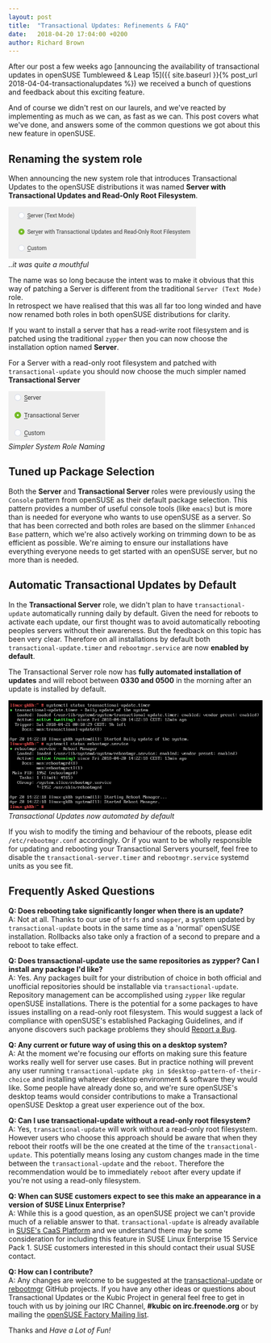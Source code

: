 ```yaml
---
layout: post
title:  "Transactional Updates: Refinements & FAQ"
date:   2018-04-20 17:04:00 +0200
author: Richard Brown
---
```

After our post a few weeks ago [announcing the availability of transactional updates in openSUSE Tumbleweed & Leap 15]({{ site.baseurl }}{% post_url 2018-04-04-transactionalupdates %}) we received a bunch of questions and feedback about this exciting feature.

And of course we didn't rest on our laurels, and we've reacted by implementing as much as we can, as fast as we can. This post covers what we've done, and answers some of the common questions we got about this new feature in openSUSE.

## Renaming the system role

When announcing the new system role that introduces Transactional Updates to the openSUSE distributions it was named **Server with Transactional Updates and Read-Only Root Filesystem**.

![Screenshot](/assets/images/TransactionalRole.png)  
*..it was quite a mouthful*

The name was so long because the intent was to make it obvious that this way of patching a Server is different from the traditional `Server (Text Mode)` role.  
In retrospect we have realised that this was all far too long winded and have now renamed both roles in both openSUSE distributions for clarity.

If you want to install a server that has a read-write root filesystem and is patched using the traditional `zypper` then you can now choose the installation option named **Server**.

For a Server with a read-only root filesystem and patched with `transactional-update` you should now choose the much simpler named **Transactional Server**

![Screenshot](/assets/images/ShorterRoleName.png)  
*Simpler System Role Naming*

## Tuned up Package Selection  

Both the **Server** and **Transactional Server** roles were previously using the `Console` pattern from openSUSE as their default package selection. This pattern provides a number of useful console tools (like `emacs`) but is more than is needed for everyone who wants to use openSUSE as a server. So that has been corrected and both roles are based on the slimmer `Enhanced Base` pattern, which we're also actively working on trimming down to be as efficient as possible. We're aiming to ensure our installations have everything everyone needs to get started with an openSUSE server, but no more than is needed. 
 
## Automatic Transactional Updates by Default

In the **Transactional Server** role, we didn't plan to have `transactional-update` automatically running daily by default. Given the need for reboots to activate each update, our first thought was to avoid automatically rebooting peoples servers without their awareness. But the feedback on this topic has been very clear. Therefore on all installations by default both `transactional-update.timer` and `rebootmgr.service` are now **enabled by default**.

The Transactional Server role now has **fully automated installation of updates** and will reboot between **0330 and 0500** in the morning after an update is installed by default.

![Screenshot](/assets/images/FullyAutomated.png)  
*Transactional Updates now automated by default*

If you wish to modify the timing and behaviour of the reboots, please edit `/etc/rebootmgr.conf` accordingly. Or if you want to be wholly responsible for updating and rebooting your Transactional Servers yourself, feel free to disable the `transactional-server.timer` and `rebootmgr.service` systemd units as you see fit.

## Frequently Asked Questions

**Q: Does rebooting take significantly longer when there is an update?**  
A: Not at all. Thanks to our use of `btrfs` and `snapper`, a system updated by `transactional-update` boots in the same time as a 'normal' openSUSE installation. Rollbacks also take only a fraction of a second to prepare and a reboot to take effect.

**Q: Does transactional-update use the same repositories as zypper? Can I install any package I'd like?**  
A: Yes. Any packages built for your distribution of choice in both official and unofficial repositories should be installable via `transactional-update`. Repository management can be accomplished using `zypper` like regular openSUSE installations. There is the potential for a some packages to have issues installing on a read-only root filesystem. This would suggest a lack of compliance with openSUSE's established Packaging Guidelines, and if anyone discovers such package problems they should [Report a Bug](https://bugs.opensuse.org).

**Q: Any current or future way of using this on a desktop system?**  
A: At the moment we're focusing our efforts on making sure this feature works really well for server use cases. But in practice nothing will prevent any user running `transactional-update pkg in $desktop-pattern-of-their-choice` and installing whatever desktop environment & software they would like. Some people have already done so, and we're sure openSUSE's desktop teams would consider contributions to make a Transactional openSUSE Desktop a great user experience out of the box.

**Q: Can I use transactional-update without a read-only root filesystem?**  
A: Yes, `transactional-update` will work without a read-only root filesystem. However users who choose this approach should be aware that when they reboot their rootfs will be the one created at the time of the `transactional-update`. This potentially means losing any custom changes made in the time between the `transactional-update` and the `reboot`. Therefore the recommendation would be to immediately `reboot` after every update if you're not using a read-only filesystem.

**Q: When can SUSE customers expect to see this make an appearance in a version of SUSE Linux Enterprise?**  
A: While this is a good question, as an openSUSE project we can't provide much of a reliable answer to that. `transactional-update` is already available in [SUSE's CaaS Platform](https://www.suse.com/products/caas-platform/) and we understand there may be some consideration for including this feature in SUSE Linux Enterprise 15 Service Pack 1. SUSE customers interested in this should contact their usual SUSE contact.

**Q: How can I contribute?**  
A: Any changes are welcome to be suggested at the [transactional-update](https://github.com/openSUSE/transactional-update) or [rebootmgr](https://github.com/SUSE/rebootmgr) GitHub projects. If you have any other ideas or questions about Transactional Updates or the Kubic Project in general feel free to get in touch with us by joining our IRC Channel, **#kubic on irc.freenode.org** or by mailing the [openSUSE Factory Mailing list](mailto:opensuse-factory@opensuse.org).

Thanks and *Have a Lot of Fun!*

